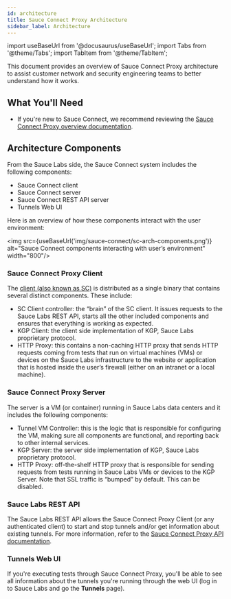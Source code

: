 ```yaml
---
id: architecture
title: Sauce Connect Proxy Architecture
sidebar_label: Architecture
---
```

import useBaseUrl from '@docusaurus/useBaseUrl';
import Tabs from '@theme/Tabs';
import TabItem from '@theme/TabItem';

This document provides an overview of Sauce Connect Proxy architecture to assist customer network and security engineering teams to better understand how it works.


## What You'll Need

* If you're new to Sauce Connect, we recommend reviewing the [Sauce Connect Proxy overview documentation](/secure-connections/sauce-connect).


## Architecture Components

From the Sauce Labs side, the Sauce Connect system includes the following components:

- Sauce Connect client
- Sauce Connect server
- Sauce Connect REST API server
- Tunnels Web UI

Here is an overview of how these components interact with the user environment:

<img src={useBaseUrl('img/sauce-connect/sc-arch-components.png')} alt="Sauce Connect components interacting with user’s environment" width="800"/>

### Sauce Connect Proxy Client

The [client (also known as SC)](/secure-connections/sauce-connect/installation/#download-latest-version) is distributed as a single binary that contains several distinct components. These include:

- SC Client controller: the “brain” of the SC client. It issues requests to the Sauce Labs REST API, starts all the other included components and ensures that everything is working as expected.
- KGP Client: the client side implementation of KGP, Sauce Labs proprietary protocol.
- HTTP Proxy: this contains a non-caching HTTP proxy that sends HTTP requests coming from tests that run on virtual machines (VMs) or devices on the Sauce Labs infrastructure to the website or application that is hosted inside the user’s firewall (either on an intranet or a local machine).


### Sauce Connect Proxy Server

The server is a VM (or container) running in Sauce Labs data centers and it includes the following components:

- Tunnel VM Controller: this is the logic that is responsible for configuring the VM, making sure all components are functional, and reporting back to other internal services.
- KGP Server: the server side implementation of KGP, Sauce Labs proprietary protocol.
- HTTP Proxy: off-the-shelf HTTP proxy that is responsible for sending requests from tests running in Sauce Labs VMs or devices to the KGP Server. Note that SSL traffic is “bumped” by default. This can be disabled.


### Sauce Labs REST API

The Sauce Labs REST API allows the Sauce Connect Proxy Client (or any authenticated client) to start and stop tunnels and/or get information about existing tunnels. For more information, refer to the [Sauce Connect Proxy API documentation](/dev/api/connect).


### Tunnels Web UI

If you're executing tests through Sauce Connect Proxy, you'll be able to see all information about the tunnels you're running through the web UI (log in to Sauce Labs and go the **Tunnels** page).
